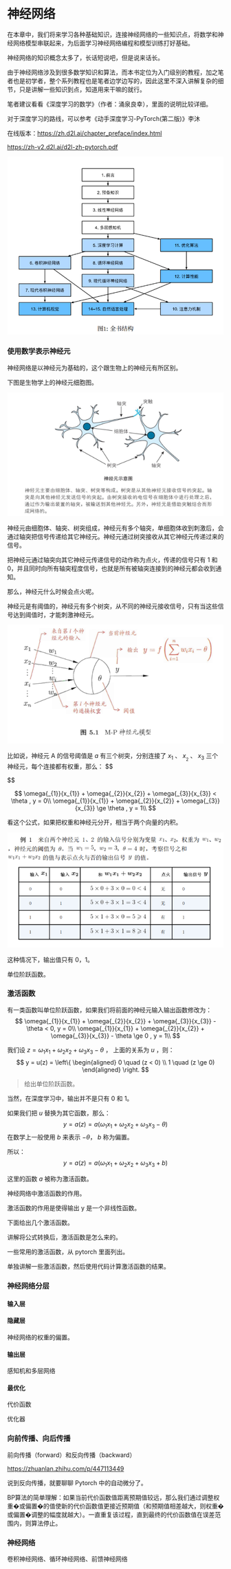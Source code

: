 # 神经网络

在本章中，我们将来学习各种基础知识，连接神经网络的一些知识点，将数学和神经网络模型串联起来，为后面学习神经网络编程和模型训练打好基础。

神经网络的知识概念太多了，长话短说吧，但是说来话长。

由于神经网络涉及到很多数学知识和算法，而本书定位为入门级别的教程，加之笔者也是初学者，整个系列教程也是笔者边学边写的，因此这里不深入讲解复杂的细节，只是讲解一些知识到点，知道用来干嘛的就行。



笔者建议看看《深度学习的数学》（作者：涌泉良幸），里面的说明比较详细。





对于深度学习的路线，可以参考《动手深度学习-PyTorch(第二版)》李沐

在线版本：https://zh.d2l.ai/chapter_preface/index.html

https://zh-v2.d2l.ai/d2l-zh-pytorch.pdf

![image-20241201075420519](images/image-20241201075420519.png)



### 使用数学表示神经元

神经网络是以神经元为基础的，这个跟生物上的神经元有所区别。

下图是生物学上的神经元细胞图。

![image-20241130095650256](images/image-20241130095650256.png)

神经元由细胞体、轴突、树突组成，神经元有多个轴突，单细胞体收到刺激后，会通过轴突把信号传递给其它神经元。神经元通过树突接收从其它神经元传递过来的信号。

把神经元通过轴突向其它神经元传递信号的动作称为点火，传递的信号只有 1 和 0，并且同时向所有轴突程度信号，也就是所有被轴突连接到的神经元都会收到通知。

那么，神经元什么时候会点火呢。

神经元是有阈值的，神经元有多个树突，从不同的神经元接收信号，只有当这些信号达到阈值时，才能刺激神经元。

![image-20241201080533249](images/image-20241201080533249.png)

比如说，神经元 A 的信号阈值是 $a$ 有三个树突，分别连接了 $x_{1}$ 、 $x__{2}$  、 $x_{3}$ 三个神经元，每个连接都有权重，那么：
$$

$$

$$
\omega{_{1}}{x_{1}} + \omega{_{2}}{x_{2}} + \omega{_{3}}{x_{3}} < \theta , y = 0\\
\omega{_{1}}{x_{1}} + \omega{_{2}}{x_{2}} + \omega{_{3}}{x_{3}} \ge \theta , y = 1\\
$$



看这个公式，如果把权重和神经元分开，相当于两个向量的内积。



![image-20241130141303272](images/image-20241130141303272.png)

这种情况下，输出值只有 0，1。





单位阶跃函数。





### 激活函数

有一类函数叫单位阶跃函数，如果我们将前面的神经元输入输出函数修改为：
$$
\omega{_{1}}{x_{1}} + \omega{_{2}}{x_{2}} + \omega{_{3}}{x_{3}} - \theta < 0, y = 0\\
\omega{_{1}}{x_{1}} + \omega{_{2}}{x_{2}} + \omega{_{3}}{x_{3}} - \theta \ge 0 , y = 1\\
$$


我们设 $z = \omega{_{1}}{x_{1}} + \omega{_{2}}{x_{2}} + \omega{_{3}}{x_{3}} - \theta$  ， 上面的关系为 $u$ ，则：
$$
y = u(z) = \left\{
\begin{aligned}
0 \quad (z < 0) \\
1 \quad (z \ge 0)
\end{aligned}
\right.
$$

> 给出单位阶跃函数。

当然，在深度学习中，输出并不是只有 0 和 1。

如果我们把 $u$ 替换为其它函数，那么：
$$
y = a(z) = a(\omega{_{1}}{x_{1}} + \omega{_{2}}{x_{2}} + \omega{_{3}}{x_{3}} - \theta)
$$
在数学上一般使用 $b$ 来表示 $-\theta$， $b$ 称为偏置。

所以：
$$
y = a(z) = a(\omega{_{1}}{x_{1}} + \omega{_{2}}{x_{2}} + \omega{_{3}}{x_{3}} + b)
$$


 

这里的函数 $a$ 被称为激活函数。



神经网络中激活函数的作用。

激活函数的作用是使得输出 y 是一个非线性函数。

下面给出几个激活函数。



讲解将公式转换后，激活函数是怎么来的。

一些常用的激活函数，从 pytorch 里面列出。

单独讲解一些激活函数，然后使用代码计算激活函数的结果。



### 神经网络分层

#### 输入层

#### 隐藏层

神经网络的权重的偏置。

#### 输出层



感知机和多层网络

#### 最优化

代价函数

优化器



### 向前传播、向后传播

前向传播（forward）和反向传播（backward）

https://zhuanlan.zhihu.com/p/447113449



说到反向传播，就要聊聊 Pytorch 中的自动微分了。

BP算法的简单理解：如果当前代价函数值距离预期值较远，那么我们通过调整权重�或偏置�的值使新的代价函数值更接近预期值（和预期值相差越大，则权重�或偏置�调整的幅度就越大）。一直重复该过程，直到最终的代价函数值在误差范围内，则算法停止。

### 神经网络



卷积神经网络、循环神经网络、前馈神经网络

